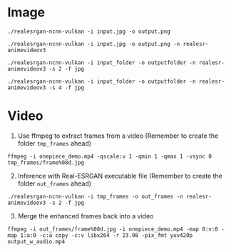 # Image
```shell
./realesrgan-ncnn-vulkan -i input.jpg -o output.png
```
```shell
./realesrgan-ncnn-vulkan -i input.jpg -o output.png -n realesr-animevideov3
```
```shell
./realesrgan-ncnn-vulkan -i input_folder -o outputfolder -n realesr-animevideov3 -s 2 -f jpg
```
```shell
./realesrgan-ncnn-vulkan -i input_folder -o outputfolder -n realesr-animevideov3 -s 4 -f jpg
```

# Video

1. Use ffmpeg to extract frames from a video (Remember to create the folder `tmp_frames` ahead)

```shell
ffmpeg -i onepiece_demo.mp4 -qscale:v 1 -qmin 1 -qmax 1 -vsync 0 tmp_frames/frame%08d.jpg
```

2. Inference with Real-ESRGAN executable file (Remember to create the folder `out_frames` ahead)

```shell
./realesrgan-ncnn-vulkan -i tmp_frames -o out_frames -n realesr-animevideov3 -s 2 -f jpg
```

3. Merge the enhanced frames back into a video

```
ffmpeg -i out_frames/frame%08d.jpg -i onepiece_demo.mp4 -map 0:v:0 -map 1:a:0 -c:a copy -c:v libx264 -r 23.98 -pix_fmt yuv420p output_w_audio.mp4
```

